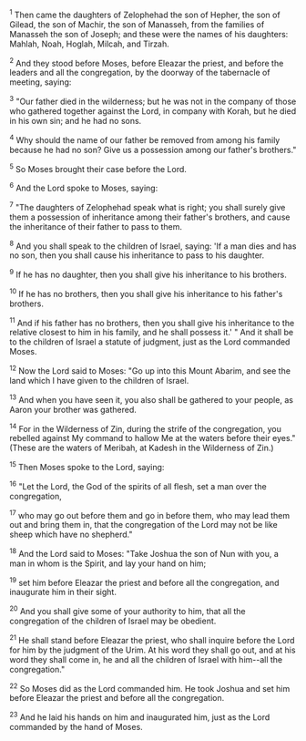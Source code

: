 <sup>1</sup> 
Then came the daughters of Zelophehad the son of Hepher, the son of Gilead, the son of Machir, the son of Manasseh, from the families of Manasseh the son of Joseph; and these were the names of his daughters: Mahlah, Noah, Hoglah, Milcah, and Tirzah. 

<sup>2</sup> 
And they stood before Moses, before Eleazar the priest, and before the leaders and all the congregation, by the doorway of the tabernacle of meeting, saying: 

<sup>3</sup> 
"Our father died in the wilderness; but he was not in the company of those who gathered together against the Lord, in company with Korah, but he died in his own sin; and he had no sons. 

<sup>4</sup> 
Why should the name of our father be removed from among his family because he had no son? Give us a possession among our father's brothers." 

<sup>5</sup> 
So Moses brought their case before the Lord. 

<sup>6</sup> 
And the Lord spoke to Moses, saying: 

<sup>7</sup> 
"The daughters of Zelophehad speak what is right; you shall surely give them a possession of inheritance among their father's brothers, and cause the inheritance of their father to pass to them. 

<sup>8</sup> 
And you shall speak to the children of Israel, saying: 'If a man dies and has no son, then you shall cause his inheritance to pass to his daughter. 

<sup>9</sup> 
If he has no daughter, then you shall give his inheritance to his brothers. 

<sup>10</sup> 
If he has no brothers, then you shall give his inheritance to his father's brothers. 

<sup>11</sup> 
And if his father has no brothers, then you shall give his inheritance to the relative closest to him in his family, and he shall possess it.' " And it shall be to the children of Israel a statute of judgment, just as the Lord commanded Moses.

<sup>12</sup> 
Now the Lord said to Moses: "Go up into this Mount Abarim, and see the land which I have given to the children of Israel. 

<sup>13</sup> 
And when you have seen it, you also shall be gathered to your people, as Aaron your brother was gathered. 

<sup>14</sup> 
For in the Wilderness of Zin, during the strife of the congregation, you rebelled against My command to hallow Me at the waters before their eyes." (These are the waters of Meribah, at Kadesh in the Wilderness of Zin.) 

<sup>15</sup> 
Then Moses spoke to the Lord, saying: 

<sup>16</sup> 
"Let the Lord, the God of the spirits of all flesh, set a man over the congregation, 

<sup>17</sup> 
who may go out before them and go in before them, who may lead them out and bring them in, that the congregation of the Lord may not be like sheep which have no shepherd." 

<sup>18</sup> 
And the Lord said to Moses: "Take Joshua the son of Nun with you, a man in whom is the Spirit, and lay your hand on him; 

<sup>19</sup> 
set him before Eleazar the priest and before all the congregation, and inaugurate him in their sight. 

<sup>20</sup> 
And you shall give some of your authority to him, that all the congregation of the children of Israel may be obedient. 

<sup>21</sup> 
He shall stand before Eleazar the priest, who shall inquire before the Lord for him by the judgment of the Urim. At his word they shall go out, and at his word they shall come in, he and all the children of Israel with him--all the congregation." 

<sup>22</sup> 
So Moses did as the Lord commanded him. He took Joshua and set him before Eleazar the priest and before all the congregation. 

<sup>23</sup> 
And he laid his hands on him and inaugurated him, just as the Lord commanded by the hand of Moses.